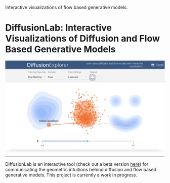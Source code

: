 Interactive visualizations of flow based generative models. 

# DiffusionLab: Interactive Visualizations of Diffusion and Flow Based Generative Models

![Screenshot of diffuison lab.](ToolScreenshot.png)

---

DiffusionLab is an interactive tool (check out a beta version [here](alechelbling.com/DiffusionLab)) for communicating the geometric intuitions behind diffusion and flow based generative models. This project is currently a work in progress. 